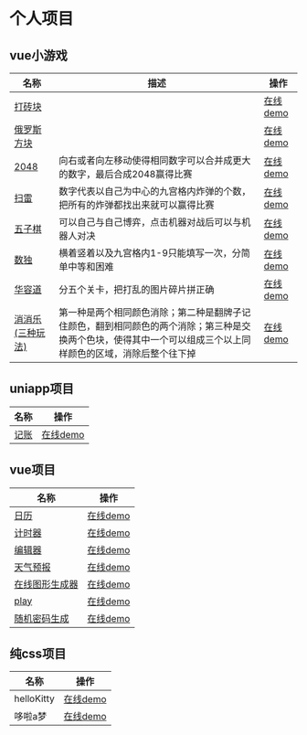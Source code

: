 # 个人项目
## vue小游戏
<table>
<thead>
<th>名称</th>
<th>描述</th>

<th>操作</th>

</thead>
<tbody>
<tr>
<td><a href="https://github.com/fanbingbing16/zhangyanling.github.io/tree/master/src/components/blockBreaker"  target="_blank">打砖块</a></td>
<td></td>
<td><a href="/#/blockBreaker">在线demo</a></td>
</tr>
<tr>
<td><a href="https://github.com/fanbingbing16/zhangyanling.github.io/tree/master/src/components/Tetris"  target="_blank">俄罗斯方块</a></td>
<td></td>

<td><a href="/#/tetris">在线demo</a></td>
</tr>
<tr>
<td><a href="https://github.com/fanbingbing16/zhangyanling.github.io/tree/master/src/components/2048Game"  target="_blank">2048</a></td>
<td>向右或者向左移动使得相同数字可以合并成更大的数字，最后合成2048赢得比赛</td>

<td><a href="/#/2048">在线demo</a></td>
</tr>
<tr>
<td><a href="https://github.com/fanbingbing16/zhangyanling.github.io/tree/master/src/components/mineDlearance"  target="_blank">扫雷</a></td>
<td>数字代表以自己为中心的九宫格内炸弹的个数，把所有的炸弹都找出来就可以赢得比赛</td>

<td><a href="/#/mineDlearance">在线demo</a></td>
</tr>
<tr>
<td><a href="https://github.com/fanbingbing16/zhangyanling.github.io/tree/master/src/components/gobang"  target="_blank">五子棋</a></td>
<td>可以自己与自己博弈，点击机器对战后可以与机器人对决</td>

<td><a href="/#/gobang">在线demo</a></td>
</tr>
<tr>
<td><a href="https://github.com/fanbingbing16/zhangyanling.github.io/tree/master/src/components/Sudoku"  target="_blank">数独</a></td>
<td>横着竖着以及九宫格内1-9只能填写一次，分简单中等和困难</td>

<td><a href="/#/Sudoku">在线demo</a></td>
</tr>
<tr>
<td><a href="https://github.com/fanbingbing16/zhangyanling.github.io/tree/master/src/components/huarongRoad"  target="_blank">华容道</a></td>
<td>分五个关卡，把打乱的图片碎片拼正确</td>

<td><a href="/#/huarongRoad">在线demo</a></td>
</tr>
<tr>
<td><a href="https://github.com/fanbingbing16/zhangyanling.github.io/tree/master/src/components/xiaoxiaole"  target="_blank">消消乐(三种玩法)</a></td>
<td>第一种是两个相同颜色消除；第二种是翻牌子记住颜色，翻到相同颜色的两个消除；第三种是交换两个色块，使得其中一个可以组成三个以上同样颜色的区域，消除后整个往下掉</td>

<td><a href="/#/xiaoxiaole">在线demo</a></td>
</tr>
</tbody>
</table>

## uniapp项目
<table>
<thead>
<th>名称</th>
<th>操作</th>

</thead>
<tbody>
<tr>
<td><a href="https://github.com/fanbingbing16/accounting"  target="_blank">记账</a></td>
<td><a href="http://zhangyanling.top"   target="_blank">在线demo</a></td>
</tr>
</tbody>
</table>

## vue项目
<table>
<thead>
<th>名称</th>
<th>操作</th>

</thead>
<tbody>
<tr>
<td><a href="https://github.com/fanbingbing16/zhangyanling.github.io/tree/master/src/components/calendar.vue"  target="_blank">日历</a></td>
<td><a href="/#/calendar">在线demo</a></td>
</tr>
<tr>
<td><a href="https://github.com/fanbingbing16/zhangyanling.github.io/tree/master/src/components/Timer.vue"  target="_blank">计时器</a></td>
<td><a href="/#/timer">在线demo</a></td>
</tr>
<tr>
<td><a href="https://github.com/fanbingbing16/zhangyanling.github.io/tree/master/src/components/editor"  target="_blank">编辑器</a></td>
<td><a href="/#/editor">在线demo</a></td>
</tr>
<tr>
<td><a href="https://github.com/fanbingbing16/zhangyanling.github.io/tree/master/src/components/tianqi"  target="_blank">天气预报</a></td>
<td><a href="/#/tianqi">在线demo</a></td>
</tr>
<tr>
<td><a href="https://github.com/fanbingbing16/zhangyanling.github.io/tree/master/src/components/Triangle"  target="_blank">在线图形生成器</a></td>
<td><a href="/#/triangle">在线demo</a></td>
</tr>
<tr>
<td><a href="https://github.com/fanbingbing16/zhangyanling.github.io/tree/master/src/components/play"  target="_blank">play</a></td>
<td><a href="/#/play2">在线demo</a></td>
</tr>
<tr>
<td><a href="https://github.com/fanbingbing16/zhangyanling.github.io/tree/master/src/components/randomPass"  target="_blank">随机密码生成</a></td>
<td><a href="/#/randomPass">在线demo</a></td>
</tr>
</tbody>
</table>


## 纯css项目
<table>
<thead>
<th>名称</th>
<th>操作</th>

</thead>
<tbody>
<tr>
<td><a>helloKitty</a></td>
<td><a href="/#/helloKitty">在线demo</a></td>
</tr>
<tr>

<td><a>哆啦a梦</a></td>
<td><a href="/#/duolam">在线demo</a></td>
</tr>
</tbody>
</table>



